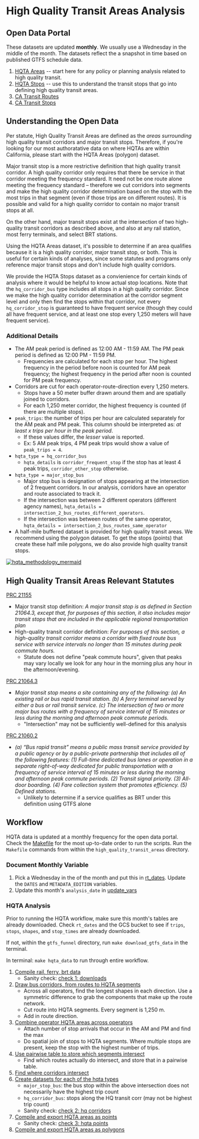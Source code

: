 # High Quality Transit Areas Analysis

## Open Data Portal 

These datasets are updated **monthly**. We usually use a Wednesday in the middle of the month. The datasets reflect the a snapshot in time based on published GTFS schedule data.

1. [HQTA Areas](https://gis.data.ca.gov/datasets/863e61eacbf3463ab239beb3cee4a2c3_0) -- start here for any policy or planning analysis related to high quality transit.
1. [HQTA Stops](https://gis.data.ca.gov/datasets/f6c30480f0e84be699383192c099a6a4_0) -- use this to understand the transit stops that go into defining high quality transit areas.
1. [CA Transit Routes](https://gis.data.ca.gov/datasets/dd7cb74665a14859a59b8c31d3bc5a3e_0)
1. [CA Transit Stops](https://gis.data.ca.gov/datasets/900992cc94ab49dbbb906d8f147c2a72_0)

## Understanding the Open Data

Per statute, High Quality Transit Areas are defined as the _areas surrounding_ high quality transit corridors and major transit stops. Therefore, if you're looking for our most authoratative data on where HQTAs are within California, please start with the HQTA Areas (polygon) dataset.

Major transit stop is a more restrictive definition that high quality transit corridor. A high quality corridor only requires that there be service in that corridor meeting the frequency standard. It need not be one route alone meeting the frequency standard – therefore we cut corridors into segments and make the high quality corridor determination based on the stop with the most trips in that segment (even if those trips are on different routes). It is possible and valid for a high quality corridor to contain no major transit stops at all.

On the other hand, major transit stops exist at the intersection of two high-quality transit corridors as described above, and also at any rail station, most ferry terminals, and select BRT stations.

Using the HQTA Areas dataset, it's possible to determine if an area qualifies because it is a high quality corridor, major transit stop, or both. This is useful for certain kinds of analyses, since some statutes and programs only reference major transit stops and don't include high quality corridors.

We provide the HQTA Stops dataset as a convienience for certain kinds of analysis where it would be helpful to know actual stop locations. Note that the `hq_corridor_bus` type includes all stops in a high quality corridor. Since we make the high quality corridor determination at the corridor segment level and only then find the stops within that corridor, not every `hq_corridor_stop` is guaranteed to have frequent service (though they could all have frequent service, and at least one stop every 1,250 meters will have frequent service).

### Additional Details
* The AM peak period is defined as 12:00 AM - 11:59 AM. The PM peak period is defined as 12:00 PM - 11:59 PM.
    * Frequencies are calculated for each stop per hour. The highest frequency in the period before noon is counted for AM peak frequency; the highest frequency in the period after noon is counted for PM peak frequency.
* Corridors are cut for each operator-route-direction every 1,250 meters.
   * Stops have a 50 meter buffer drawn around them and are spatially joined to corridors.
   * For each 1,250 meter corridor, the highest frequency is counted (if there are multiple stops).
*  `peak_trips`: the number of trips per hour are calculated separately for the AM peak and PM peak. This column should be interpreted as: *at least x trips per hour in the peak period*. 
    * If these values differ, the *lesser* value is reported. 
    * Ex: 5 AM peak trips, 4 PM peak trips would show a value of `peak_trips = 4`.
* `hqta_type = hq_corridor_bus`
    * `hqta_details` is `corridor_frequent_stop` if the stop has at least 4 peak trips, `corridor_other_stop` otherwise.
* `hqta_type = major_stop_bus`
    * Major stop bus is designation of stops appearing at the intersection of 2 frequent corridors. In our analysis, corridors have an operator and route associated to track it.
    * If the intersection was between 2 different operators (different agency names), `hqta_details = intersection_2_bus_routes_different_operators`.
    * If the intersection was between routes of the same operator, `hqta_details = intersection_2_bus_routes_same_operator`
* A half-mile buffered dataset is provided for high quality transit areas. We recommend using the polygon dataset. To get the stops (points) that create these half mile polygons, we do also provide high quality transit stops.

[![hqta_methodology_mermaid](https://mermaid.ink/img/pako:eNp9Ve9v2jAQ_VdOmRhfQKLd0KR0qwQtrNrWqT_QviSoMsmFXJvYme2URlX_9zlOQ-JWjA8B7Hfv3r3zxc9eJGL0fG88Hodck87QhwvapnBdsox0BSvJuCINM4lMhdziBoPnkAMQJ-2D_Qkw1CnmOPRhuGEKh6P-6h8miW0yVMM93GwVknImqzORCVnHfVhMl9PlrA3tECt80h1qMpm8h8yFjFEeAmXE8dCewkjw2NWxXH5ZzHsYjVKTA0mSZNhsv9Rf5vEyGIQ85FvJihRW82azeapy0yxHGVOKkgrS2uG_rw4r3ObItYI2H8AsUFoUd5pyVGsYjyESJdfApKRHlikoUEKNMFunMA-6wPqTs6cOucFESISj4yL_D4olpkQLWp90sDOrwgowWU6gq6j-zOGrEaYKZqzJ4F4Qt5IUaNFDfZpCjjX5pkwSlBh35das50H7t5-4t1oX_4BYNOXuSKeuckPi1rVoY1u3yeRkyrHcjaAEZpcd40e46v07_Qaf1w0eeVx32O1oqfcFdazLQEtqjbvoFfY9UCkrsN0JMsG3qAyFXQXTKpCi1DiOSWKkSfA1uGKNHeIRZcYqiMk6yiO0bD9cto5s7Zr0MzgaHU8nr21x7D9cZ87uDZ1-fRfYPvfOSa0qocy2uWqS3umqaHT9CiSjDEy4USsr54D1Amu5D1zsuDkpCkxSivf5LKNyjWA8Nqp0lALbMuKm7CZ6frN6q6_x7RQug3fUrZrDlRM36lTTDBAJ6J1wx9dy9gQuekVpcWDUazm_e3NrzpoRZbHd4tuo5tR0-1dBwUjuSKGjsv8iMYKF1KnYCm6G1CW6DpqsTmxryE03--6M20j7vLV2NjPPkcle2neUe3-9kZejzBnF5tKxd0Ho2Tsi9HzzM8aElZkOPfNCNVBWanFb8cjztSxx5JVFzDSeEzO9yT0_MRNqVjEmLeRlc5HZ--zlH1OQIL4?type=png)](https://mermaid.live/edit#pako:eNp9Ve9v2jAQ_VdOmRhfQKLd0KR0qwQtrNrWqT_QviSoMsmFXJvYme2URlX_9zlOQ-JWjA8B7Hfv3r3zxc9eJGL0fG88Hodck87QhwvapnBdsox0BSvJuCINM4lMhdziBoPnkAMQJ-2D_Qkw1CnmOPRhuGEKh6P-6h8miW0yVMM93GwVknImqzORCVnHfVhMl9PlrA3tECt80h1qMpm8h8yFjFEeAmXE8dCewkjw2NWxXH5ZzHsYjVKTA0mSZNhsv9Rf5vEyGIQ85FvJihRW82azeapy0yxHGVOKkgrS2uG_rw4r3ObItYI2H8AsUFoUd5pyVGsYjyESJdfApKRHlikoUEKNMFunMA-6wPqTs6cOucFESISj4yL_D4olpkQLWp90sDOrwgowWU6gq6j-zOGrEaYKZqzJ4F4Qt5IUaNFDfZpCjjX5pkwSlBh35das50H7t5-4t1oX_4BYNOXuSKeuckPi1rVoY1u3yeRkyrHcjaAEZpcd40e46v07_Qaf1w0eeVx32O1oqfcFdazLQEtqjbvoFfY9UCkrsN0JMsG3qAyFXQXTKpCi1DiOSWKkSfA1uGKNHeIRZcYqiMk6yiO0bD9cto5s7Zr0MzgaHU8nr21x7D9cZ87uDZ1-fRfYPvfOSa0qocy2uWqS3umqaHT9CiSjDEy4USsr54D1Amu5D1zsuDkpCkxSivf5LKNyjWA8Nqp0lALbMuKm7CZ6frN6q6_x7RQug3fUrZrDlRM36lTTDBAJ6J1wx9dy9gQuekVpcWDUazm_e3NrzpoRZbHd4tuo5tR0-1dBwUjuSKGjsv8iMYKF1KnYCm6G1CW6DpqsTmxryE03--6M20j7vLV2NjPPkcle2neUe3-9kZejzBnF5tKxd0Ho2Tsi9HzzM8aElZkOPfNCNVBWanFb8cjztSxx5JVFzDSeEzO9yT0_MRNqVjEmLeRlc5HZ--zlH1OQIL4)

## High Quality Transit Areas Relevant Statutes

[PRC 21155](https://leginfo.legislature.ca.gov/faces/codes_displaySection.xhtml?sectionNum=21155.&lawCode=PRC)
* Major transit stop definition: _A major transit stop is as defined in Section 21064.3, except that, for purposes of this section, it also includes major transit stops that are included in the applicable regional transportation plan_
* High-quality transit corridor definition: _For purposes of this section, a high-quality transit corridor means a corridor with fixed route bus service with service intervals no longer than 15 minutes during peak commute hours._
    * Statute does not define "peak commute hours", given that peaks may vary locally we look for any hour in the morning plus any hour in the afternoon/evening.

[PRC 21064.3](https://leginfo.legislature.ca.gov/faces/codes_displaySection.xhtml?sectionNum=21064.3.&lawCode=PRC)
* _Major transit stop means a site containing any of the following:
(a) An existing rail or bus rapid transit station.
(b) A ferry terminal served by either a bus or rail transit service.
(c) The intersection of two or more major bus routes with a frequency of service interval of 15 minutes or less during the morning and afternoon peak commute periods._
    * "Intersection" may not be sufficiently well-defined for this analysis

[PRC 21060.2](https://leginfo.legislature.ca.gov/faces/codes_displaySection.xhtml?lawCode=PRC&sectionNum=21060.2.&highlight=true&keyword=bus%20rapid%20transit)
* _(a) “Bus rapid transit” means a public mass transit service provided by a public agency or by a public-private partnership that includes all of the following features:
(1) Full-time dedicated bus lanes or operation in a separate right-of-way dedicated for public transportation with a frequency of service interval of 15 minutes or less during the morning and afternoon peak commute periods.
(2) Transit signal priority.
(3) All-door boarding.
(4) Fare collection system that promotes efficiency.
(5) Defined stations._
    * Unlikely to determine if a service qualifies as BRT under this definition using GTFS alone
    
## Workflow

HQTA data is updated at a monthly frequency for the open data portal. Check the [Makefile](./Makefile) for the most up-to-date order to run the scripts. Run the `Makefile` commands from within the `high_quality_transit_areas` directory.

### Document Monthly Variable

1. Pick a Wednesday in the of the month and put this in [rt_dates](../_shared_utils/shared_utils/rt_dates.py). Update the `DATES` and `METADATA_EDITION` variables.
1. Update this month's `analysis_date` in [update_vars](./update_vars.py)

### HQTA Analysis

Prior to running the HQTA workflow, make sure this month's tables are already downloaded. Check `rt_dates` and the GCS bucket to see if `trips`, `stops`, `shapes`, and `stop_times` are already downloaded. 

If not, within the `gtfs_funnel` directory, run `make download_gtfs_data` in the terminal.

In terminal: `make hqta_data` to run through entire workflow.

1. [Compile rail, ferry, brt data](./A1_rail_ferry_brt_stops.py)
    * Sanity check: [check 1: downloads](./check1_downloads.ipynb)
1. [Draw bus corridors, from routes to HQTA segments](./B1_create_hqta_segments.py)
    * Across all operators, find the longest shapes in each direction. Use a symmetric difference to grab the components that make up the route network.
    * Cut route into HQTA segments. Every segment is 1,250 m. 
    * Add in route direction.
1. [Combine operator HQTA areas across operators](./B2_sjoin_stops_to_segments.py)
    * Attach number of stop arrivals that occur in the AM and PM and find the max
    * Do spatial join of stops to HQTA segments. Where multiple stops are present, keep the stop with the highest number of trips.
1. [Use pairwise table to store which segments intersect](./C1_prep_pairwise_intersections.py) 
    * Find which routes actually do intersect, and store that in a pairwise table.
1. [Find where corridors intersect](./C2_get_intersections.py)
1. [Create datasets for each of the hqta types](./C3_create_bus_hqta_types.py)
    * `major_stop_bus`: the bus stop within the above intersection does not necessarily have the highest trip count
    * `hq_corridor_bus`: stops along the HQ transit corr (may not be highest trip count)
    * Sanity check: [check 2: hq corridors](./check2_hq_corridors.ipynb)
1. [Compile and export HQTA areas as points](./D1_assemble_hqta_points.py)
    * Sanity check: [check 3: hqta points](./check3_hqta_points.ipynb)
1. [Compile and export HQTA areas as polygons](./D2_assemble_hqta_polygons.py)
